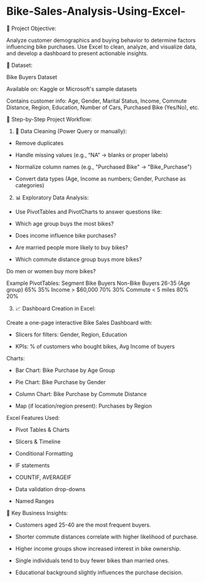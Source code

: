# Bike-Sales-Analysis-Using-Excel-

🎯 Project Objective:

Analyze customer demographics and buying behavior to determine factors influencing bike purchases.
Use Excel to clean, analyze, and visualize data, and develop a dashboard to present actionable insights.

📁 Dataset:

Bike Buyers Dataset

Available on: Kaggle or Microsoft's sample datasets

Contains customer info: Age, Gender, Marital Status, Income, Commute Distance, Region, Education, Number of Cars, Purchased Bike (Yes/No), etc.

🧱 Step-by-Step Project Workflow:

1. 🧹 Data Cleaning (Power Query or manually):
* Remove duplicates

* Handle missing values (e.g., “NA” → blanks or proper labels)

* Normalize column names (e.g., "Purchased Bike" → "Bike_Purchase")

* Convert data types (Age, Income as numbers; Gender, Purchase as categories)

2. 📊 Exploratory Data Analysis:
   
* Use PivotTables and PivotCharts to answer questions like:

* Which age group buys the most bikes?

* Does income influence bike purchases?

* Are married people more likely to buy bikes?

* Which commute distance group buys more bikes?

Do men or women buy more bikes?

Example PivotTables:
Segment	Bike Buyers	Non-Bike Buyers
26-35 (Age group)	65%	35%
Income > $60,000	70%	30%
Commute < 5 miles	80%	20%

3. 📈 Dashboard Creation in Excel:

Create a one-page interactive Bike Sales Dashboard with:

* Slicers for filters: Gender, Region, Education

* KPIs: % of customers who bought bikes, Avg Income of buyers

Charts:

* Bar Chart: Bike Purchase by Age Group

* Pie Chart: Bike Purchase by Gender

* Column Chart: Bike Purchase by Commute Distance

* Map (if location/region present): Purchases by Region

Excel Features Used:

* Pivot Tables & Charts

* Slicers & Timeline

* Conditional Formatting

* IF statements

* COUNTIF, AVERAGEIF

* Data validation drop-downs

* Named Ranges

📌 Key Business Insights:

* Customers aged 25-40 are the most frequent buyers.

* Shorter commute distances correlate with higher likelihood of purchase.

* Higher income groups show increased interest in bike ownership.

* Single individuals tend to buy fewer bikes than married ones.

* Educational background slightly influences the purchase decision.



